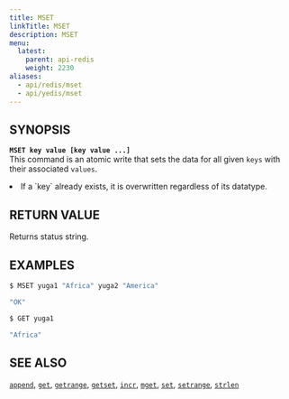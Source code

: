 ```yaml
---
title: MSET
linkTitle: MSET
description: MSET
menu:
  latest:
    parent: api-redis
    weight: 2230
aliases:
  - api/redis/mset
  - api/yedis/mset
---
```


## SYNOPSIS
<b>`MSET key value [key value ...]`</b><br>
This command is an atomic write that sets the data for all given `keys` with their associated `values`.

<li>If a `key` already exists, it is overwritten regardless of its datatype.</li>

## RETURN VALUE
Returns status string.

## EXAMPLES
```{.sh .copy .separator-dollar}
$ MSET yuga1 "Africa" yuga2 "America"
```
```sh
"OK"
```
```{.sh .copy .separator-dollar}
$ GET yuga1
```
```sh
"Africa"
```

## SEE ALSO
[`append`](../append/), [`get`](../get/), [`getrange`](../getrange/), [`getset`](../getset/), [`incr`](../incr/), [`mget`](../mget/), [`set`](../set/), [`setrange`](../setrange/), [`strlen`](../strlen/)